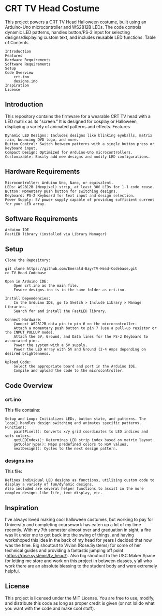  # CRT TV Head Costume

This project powers a CRT TV Head Halloween costume, built using an Arduino-Uno microcontroller and WS2812B LEDs. The code controls dynamic LED patterns, handles button/PS-2 input for selecting designs/displaying custom text, and includes reusable LED functions.
Table of Contents

    Introduction
    Features
    Hardware Requirements
    Software Requirements
    Setup
    Code Overview
        crt.ino
        designs.ino
    Inspiration
    License

## Introduction

This repository contains the firmware for a wearable CRT TV head with a LED matrix as its "screen." It is designed for cosplay or Halloween, displaying a variety of animated patterns and effects.
Features

    Dynamic LED Designs: Includes designs like blinking eyeballs, matrix rain, bouncing DVD logo, and more.
    Button Control: Switch between patterns with a single button press or keyboard input.
    Compact Design: Optimized for Arduino-Uno microcontrollers.
    Customizable: Easily add new designs and modify LED configurations.

## Hardware Requirements

    Microcontroller: Arduino Uno, Nano, or equivalent.
    LEDs: WS2812B (Neopixel) strip, at least 300 LEDs for 1-1 code reuse.
    Button: Momentary push button for switching designs.
    Keyboard: PS-2 Keyboard for text input and design selection.
    Power Supply: 5V power supply capable of providing sufficient current for your LED array.

## Software Requirements

    Arduino IDE
    FastLED library (installed via Library Manager)

## Setup

    Clone the Repository:

    git clone https://github.com/Emerald-Bay/TV-Head-Codebase.git
    cd TV-Head-Codebase

    Open in Arduino IDE:
        Open crt.ino as the main file.
        Ensure designs.ino is in the same folder as crt.ino.

    Install Dependencies:
        In the Arduino IDE, go to Sketch > Include Library > Manage Libraries.
        Search for and install the FastLED library.

    Connect Hardware:
        Connect WS2812B data pin to pin 6 on the microcontroller.
        Attach a momentary push button to pin 7 (use a pull-up resistor or the INPUT_PULLUP mode).
        Attach the 5V, Ground, and Data lines for the PS-2 Keyboard to associated pins.
        Power the system with a 5V supply.
        Power the LED Array with 5V and Ground (2-4 Amps depending on desired brightenness.

    Upload Code:
        Select the appropriate board and port in the Arduino IDE.
        Compile and upload the code to the microcontroller.

## Code Overview
### crt.ino

This file contains:

    Setup and Loop: Initializes LEDs, button state, and patterns. The loop() handles design switching and animates specific patterns.
    Functions:
        paintPixel(): Converts x/y grid coordinates to LED indices and sets colors.
        getLEDIndex(): Determines LED strip index based on matrix layout.
        getColorType(): Maps predefined colors to HSV values.
        nextDesign(): Cycles to the next design pattern.

### designs.ino

This file:

    Defines individual LED designs as functions, utilizing custom code to display a variety of fun/dynamic designs. 
    Also included are several helper functions to assist in the more complex designs like life, text display, etc.

## Inspiration

I've always loved making cool halloween costumes, but working to pay for University and completing coursework has eaten up a lot of my time recently. With my 7th semester almost over and graduation in sight,
a fire was lit under me to get back into the swing of things, and having workshoped this idea in the back of my head for years I decided that now was the time. Big shoutout to Vivian (Rose.Systems) for 
some of her technical guides and providing a fantastic jumping off point (https://rose.systems/tv_head/). Also big shoutout to the USC Maker Space for letting me store and work on this project in between classes,
y'all who work there are an absolute blessing to the student body and were extremely helpful.

## License

This project is licensed under the MIT License. You are free to use, modify, and distribute this code as long as proper credit is given (or not lol do what you want with the code and make cool stuff).

